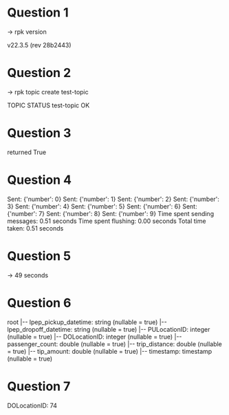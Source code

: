 

# Question 1
-> rpk version

v22.3.5 (rev 28b2443)

# Question 2
-> rpk topic create test-topic

TOPIC       STATUS
test-topic  OK

# Question 3 
returned True

# Question 4
Sent: {'number': 0}
Sent: {'number': 1}
Sent: {'number': 2}
Sent: {'number': 3}
Sent: {'number': 4}
Sent: {'number': 5}
Sent: {'number': 6}
Sent: {'number': 7}
Sent: {'number': 8}
Sent: {'number': 9}
Time spent sending messages: 0.51 seconds
Time spent flushing: 0.00 seconds
Total time taken: 0.51 seconds

# Question 5
-> 49 seconds

# Question 6
root
 |-- lpep_pickup_datetime: string (nullable = true)
 |-- lpep_dropoff_datetime: string (nullable = true)
 |-- PULocationID: integer (nullable = true)
 |-- DOLocationID: integer (nullable = true)
 |-- passenger_count: double (nullable = true)
 |-- trip_distance: double (nullable = true)
 |-- tip_amount: double (nullable = true)
 |-- timestamp: timestamp (nullable = true)

 # Question 7
 DOLocationID: 74